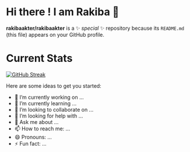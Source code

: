 # Hi there ! I am Rakiba 👋

**rakibaakter/rakibaakter** is a ✨ _special_ ✨ repository because its `README.md` (this file) appears on your GitHub profile.

# Current Stats

[![GitHub Streak](https://streak-stats.demolab.com?user=rakibaakter&theme=material&hide_border=true)](https://git.io/streak-stats)

Here are some ideas to get you started:

- 🔭 I’m currently working on ...
- 🌱 I’m currently learning ...
- 👯 I’m looking to collaborate on ...
- 🤔 I’m looking for help with ...
- 💬 Ask me about ...
- 📫 How to reach me: ...
- 😄 Pronouns: ...
- ⚡ Fun fact: ...
